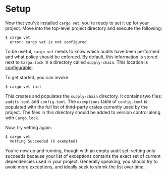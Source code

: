 # Setup

Now that you've installed `cargo vet`, you're ready to set it up for your project. Move
into the top-level project directory and execute the following:

```
$ cargo vet
  error: cargo vet is not configured
```

To be useful, `cargo vet` needs to know which audits have been performed and
what policy should be enforced. By default, this information is stored next to
`Cargo.lock` in a directory called `supply-chain`. This location is
[configurable](./config.md).

To get started, you can invoke:

```
$ cargo vet init
```

This creates and populates the `supply-chain` directory. It contains two files:
`audits.toml` and `config.toml`. The `exemptions` table of `config.toml` is
populated with the full list of third-party crates currently used by the
project. The files in this directory should be added to version control along
with `Cargo.lock`.

Now, try vetting again:

```
$ cargo vet
  Vetting Succeeded (X exempted)
```

You're now up and running, though with an empty audit set: vetting only succeeds
because your list of exceptions contains the exact set of current dependencies
used in your project. Generally speaking, you should try to avoid more
exceptions, and ideally seek to shrink the list over time.
